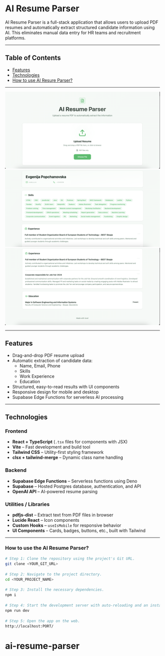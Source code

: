 # AI Resume Parser

AI Resume Parser is a full-stack application that allows users to upload PDF resumes and automatically extract structured candidate information using AI. This eliminates manual data entry for HR teams and recruitment platforms.

---

## Table of Contents

- [Features](#features)
- [Technologies](#technologies)
- [How to use AI Resure Parser?](#how-to-use-the-ai-resume-parser)

---

![Description](Screenshots/1.png)
![Description](Screenshots/2.png)
![Description](Screenshots/3.png)

---
## Features

- Drag-and-drop PDF resume upload
- Automatic extraction of candidate data:
    - Name, Email, Phone
    - Skills
    - Work Experience
    - Education
- Structured, easy-to-read results with UI components
- Responsive design for mobile and desktop
- Supabase Edge Functions for serverless AI processing

---

## Technologies

### Frontend
- **React + TypeScript** (`.tsx` files for components with JSX)
- **Vite** – Fast development and build tool
- **Tailwind CSS** – Utility-first styling framework
- **clsx + tailwind-merge** – Dynamic class name handling

### Backend
- **Supabase Edge Functions** – Serverless functions using Deno
- **Supabase** – Hosted Postgres database, authentication, and API
- **OpenAI API** – AI-powered resume parsing

### Utilities / Libraries
- **pdfjs-dist** – Extract text from PDF files in browser
- **Lucide React** – Icon components
- **Custom Hooks** – `useIsMobile` for responsive behavior
- **UI Components** – Cards, badges, buttons, etc., built with Tailwind

---

### How to use the AI Resume Parser?

```sh
# Step 1: Clone the repository using the project's Git URL.
git clone <YOUR_GIT_URL>

# Step 2: Navigate to the project directory.
cd <YOUR_PROJECT_NAME>

# Step 3: Install the necessary dependencies.
npm i

# Step 4: Start the development server with auto-reloading and an instant preview.
npm run dev

# Step 5: Open the app on the web.
http://localhost:PORT/
```
# ai-resume-parser
